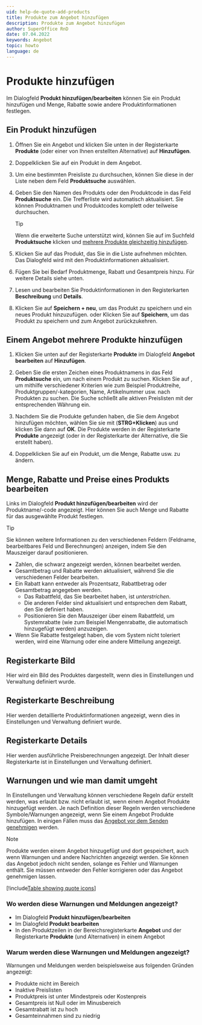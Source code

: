 ```yaml
---
uid: help-de-quote-add-products
title: Produkte zum Angebot hinzufügen
description: Produkte zum Angebot hinzufügen
author: SuperOffice RnD
date: 07.04.2022
keywords: Angebot
topic: howto
language: de
---
```


# Produkte hinzufügen

Im Dialogfeld **Produkt hinzufügen/bearbeiten** können Sie ein Produkt hinzufügen und Menge, Rabatte sowie andere Produktinformationen festlegen.

## Ein Produkt hinzufügen

1. Öffnen Sie ein Angebot und klicken Sie unten in der Registerkarte **Produkte** (oder einer von Ihnen erstellten Alternative) auf **Hinzufügen**.

1. Doppelklicken Sie auf ein Produkt in dem Angebot.

1. Um eine bestimmten Preisliste zu durchsuchen, können Sie diese in der Liste neben dem Feld **Produktsuche** auswählen.

1. Geben Sie den Namen des Produkts oder den Produktcode in das Feld **Produktsuche** ein. Die Trefferliste wird automatisch aktualisiert. Sie können Produktnamen und Produktcodes komplett oder teilweise durchsuchen.

    > [!TIP]
    > Wenn die erweiterte Suche unterstützt wird, können Sie auf <i class="ph ph-magnifying-glass" aria-label="Search icon"></i> im Suchfeld **Produktsuche** klicken und [mehrere Produkte gleichzeitig hinzufügen](#add-multiple).

1. Klicken Sie auf das Produkt, das Sie in die Liste aufnehmen möchten. Das Dialogfeld wird mit den Produktinformationen aktualisiert.

1. Fügen Sie bei Bedarf Produktmenge, Rabatt und Gesamtpreis hinzu. Für weitere Details siehe unten.

1. Lesen und bearbeiten Sie Produktinformationen in den Registerkarten **Beschreibung** und **Details**.

1. Klicken Sie auf **Speichern + neu**, um das Produkt zu speichern und ein neues Produkt hinzuzufügen.
    oder
    Klicken Sie auf **Speichern**, um das Produkt zu speichern und zum Angebot zurückzukehren.

## <a id="add-multiple"></a>Einem Angebot mehrere Produkte hinzufügen

1. Klicken Sie unten auf der Registerkarte **Produkte** im Dialogfeld **Angebot bearbeiten** auf **Hinzufügen**.

2. Geben Sie die ersten Zeichen eines Produktnamens in das Feld **Produktsuche** ein, um nach einem Produkt zu suchen. Klicken Sie auf <i class="ph ph-magnifying-glass" aria-label="Search icon"></i>, um mithilfe verschiedener Kriterien wie zum Beispiel Produktreihe, Produktgruppen/-kategorien, Name, Artikelnummer usw. nach Produkten zu suchen. Die Suche schließt alle aktiven Preislisten mit der entsprechenden Währung ein.

3. Nachdem Sie die Produkte gefunden haben, die Sie dem Angebot hinzufügen möchten, wählen Sie sie mit (**STRG+Klicken**) aus und klicken Sie dann auf **OK**. Die Produkte werden in der Registerkarte **Produkte** angezeigt (oder in der Registerkarte der Alternative, die Sie erstellt haben).

4. Doppelklicken Sie auf ein Produkt, um die Menge, Rabatte usw. zu ändern.

## Menge, Rabatte und Preise eines Produkts bearbeiten

Links im Dialogfeld **Produkt hinzufügen/bearbeiten** wird der Produktname/-code angezeigt. Hier können Sie auch Menge und Rabatte für das ausgewählte Produkt festlegen.

> [!TIP]
> Sie können weitere Informationen zu den verschiedenen Feldern (Feldname, bearbeitbares Feld und Berechnungen) anzeigen, indem Sie den Mauszeiger darauf positionieren.

* Zahlen, die schwarz angezeigt werden, können bearbeitet werden.
* Gesamtbetrag und Rabatte werden aktualisiert, während Sie die verschiedenen Felder bearbeiten.
* Ein Rabatt kann entweder als Prozentsatz, Rabattbetrag oder Gesamtbetrag angegeben werden.
  * Das Rabattfeld, das Sie bearbeitet haben, ist *unterstrichen*.
  * Die anderen Felder sind aktualisiert und entsprechen dem Rabatt, den Sie definiert haben.
  * Positionieren Sie den Mauszeiger über einem Rabattfeld, um Systemrabatte (wie zum Beispiel Mengenrabatte, die automatisch hinzugefügt werden) anzuzeigen.
* Wenn Sie Rabatte festgelegt haben, die vom System nicht toleriert werden, wird eine Warnung oder eine andere Mitteilung angezeigt.

## Registerkarte Bild

Hier wird ein Bild des Produktes dargestellt, wenn dies in Einstellungen und Verwaltung definiert wurde.

## Registerkarte Beschreibung

Hier werden detaillierte Produktinformationen angezeigt, wenn dies in Einstellungen und Verwaltung definiert wurde.

## Registerkarte Details

Hier werden ausführliche Preisberechnungen angezeigt. Der Inhalt dieser Registerkarte ist in Einstellungen und Verwaltung definiert.

## <a id="warning"></a>Warnungen und wie man damit umgeht

In Einstellungen und Verwaltung können verschiedene Regeln dafür erstellt werden, was erlaubt bzw. nicht erlaubt ist, wenn einem Angebot Produkte hinzugefügt werden. Je nach Definition dieser Regeln werden verschiedene Symbole/Warnungen angezeigt, wenn Sie einem Angebot Produkte hinzufügen. In einigen Fällen muss das [Angebot vor dem Senden genehmigen][1] werden.

> [!NOTE]
> Produkte werden einem Angebot hinzugefügt und dort gespeichert, auch wenn Warnungen und andere Nachrichten angezeigt werden. Sie können das Angebot jedoch nicht senden, solange es Fehler und Warnungen enthält. Sie müssen entweder den Fehler korrigieren oder das Angebot genehmigen lassen.

[!include[Table showing quote icons](includes/table-quote-icons.md)]

### Wo werden diese Warnungen und Meldungen angezeigt?

* Im Dialogfeld **Produkt hinzufügen/bearbeiten**
* Im Dialogfeld **Produkt bearbeiten**
* In den Produktzeilen in der Bereichsregisterkarte **Angebot** und der Registerkarte **Produkte** (und Alternativen) in einem Angebot

### Warum werden diese Warnungen und Meldungen angezeigt?

Warnungen und Meldungen werden beispielsweise aus folgenden Gründen angezeigt:

* Produkte nicht im Bereich
* Inaktive Preislisten
* Produktpreis ist unter Mindestpreis oder Kostenpreis
* Gesamtpreis ist Null oder im Minusbereich
* Gesamtrabatt ist zu hoch
* Gesamteinnahmen sind zu niedrig

<!-- Referenced links -->
[1]: approve.md
